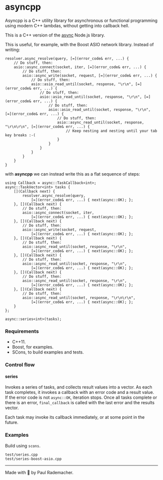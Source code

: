 # asyncpp

Asyncpp is a C++ utility library for asynchronous or functional programming using modern C++ lambdas, without getting into callback hell.

This is a C++ version of the [async](https://github.com/caolan/async) Node.js library.

This is useful, for example, with the Boost ASIO network library.  Instead of writing:
```
resolver.async_resolve(query, [=](error_code& err, ...) {
    // Do stuff, then:
    asio::async_connect(socket, iter, [=](error_code& err, ...) {
        // Do stuff, then:
        asio::async_write(socket, request, [=](error_code& err, ...) {
            // Do stuff, then:
            asio::asio_read_until(socket, response, "\r\n", [=](error_code& err, ...) {
                // Do stuff, then:
                asio::asio_read_until(socket, response, "\r\n", [=](error_code& err, ...) {
                    // Do stuff, then:
                    asio::asio_read_until(socket, response, "\r\n", [=](error_code& err, ...) {
                        // Do stuff, then:
                        asio::async_read_until(socket, response, "\r\n\r\n", [=](error_code& err, ...) {
                            // Keep nesting and nesting until your tab key breaks :-(
                        }
                    }
                }
            }
        }
    }
}
```

with **asyncpp** we can instead write this as a flat sequence of steps:

```
using Callback = async::TaskCallback<int>;
async::TaskVector<int> tasks {
    [](Callback next) {
        resolver.async_resolve(query,
            [=](error_code& err, ...) { next(async::OK); };
    }, [](Callback next) {
        // Do stuff, then:
        asio::async_connect(socket, iter,
            [=](error_code& err, ...) { next(async::OK); };
    }, [](Callback next) {
        // Do stuff, then:
        asio::async_write(socket, request,
            [=](error_code& err, ...) { next(async::OK); };
    }, [](Callback next) {
        // Do stuff, then:
        asio::async_read_until(socket, response, "\r\n",
            [=](error_code& err, ...) { next(async::OK); };
    }, [](Callback next) {
        // Do stuff, then:
        asio::async_read_until(socket, response, "\r\n",
            [=](error_code& err, ...) { next(async::OK); };
    }, [](Callback next) {
        // Do stuff, then:
        asio::async_read_until(socket, response, "\r\n",
            [=](error_code& err, ...) { next(async::OK); };
    }, [](Callback next) {
        // Do stuff, then:
        asio::async_read_until(socket, response, "\r\n\r\n",
            [=](error_code& err, ...) { next(async::OK); };
    }
};

async::series<int>(tasks);
```

### Requirements

* C++11.
* Boost, for examples.
* SCons, to build examples and tests.

### Control flow

#### series

Invokes a series of tasks, and collects result values into a vector.    As each task completes, it invokes a callback with an error code and a result value.    If the error code is not `async::OK`, iteration stops.    Once all tasks complete or there is an error, `final_callback` is called with the last error and the results vector.

Each task may invoke its callback immediately, or at some point in the future.

### Examples

Build using `scons`.

```
test/series.cpp
test/series-boost-asio.cpp
```

---------

Made with :horse: by Paul Rademacher.
